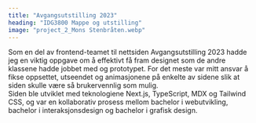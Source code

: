 ```yaml
---
title: "Avgangsutstilling 2023"
heading: "IDG3800 Mappe og utstilling"
image: "project_2_Mons Stenbråten.webp"
---
```


Som en del av frontend-teamet til nettsiden Avgangsutstilling 2023 hadde jeg en viktig oppgave om å effektivt få fram designet som de andre klassene hadde jobbet med og prototypet. For det meste var mitt ansvar å fikse oppsettet, utseendet og animasjonene på enkelte av sidene slik at siden skulle være så brukervennlig som mulig.
<br/> 
Siden ble utviklet med teknologiene Next.js, TypeScript, MDX og Tailwind CSS, og var en kollaborativ prosess mellom bachelor i webutvikling, bachelor i interaksjonsdesign og bachelor i grafisk design.
